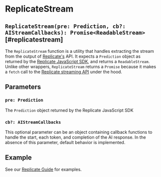 # ReplicateStream

## `ReplicateStream(pre: Prediction, cb?: AIStreamCallbacks): Promise<ReadableStream>` [#replicatestream]

The `ReplicateStream` function is a utility that handles extracting the stream from the output of [Replicate's](https://www.replicate.com) API.
It expects a `Prediction` object as returned by the [Replicate JavaScript SDK](https://github.com/replicate/replicate-javascript), and returns a `ReadableStream`.
Unlike other wrappers, `ReplicateStream` returns a `Promise` because it makes a `fetch` call to the [Replicate streaming API](https://github.com/replicate/replicate-javascript#streaming) under the hood.

## Parameters

### `pre: Prediction`

The `Prediction` object returned by the Replicate JavaScript SDK

### `cb?: AIStreamCallbacks`

This optional parameter can be an object containing callback functions to handle the start, each token, and completion of the AI response. In the absence of this parameter, default behavior is implemented.

## Example

See our [Replicate Guide](/docs/guides/providers/replicate) for examples.
